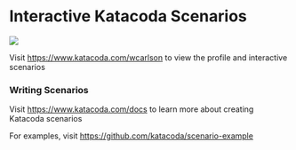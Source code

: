 # Interactive Katacoda Scenarios

[![](http://shields.katacoda.com/katacoda/wcarlson/count.svg)](https://www.katacoda.com/wcarlson "Get your profile on Katacoda.com")

Visit https://www.katacoda.com/wcarlson to view the profile and interactive scenarios

### Writing Scenarios
Visit https://www.katacoda.com/docs to learn more about creating Katacoda scenarios

For examples, visit https://github.com/katacoda/scenario-example
